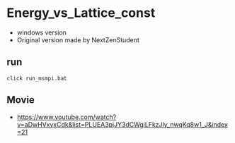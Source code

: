# Energy_vs_Lattice_const
- windows version
- Original version made by NextZenStudent


## run
	click run_msmpi.bat


## Movie
- https://www.youtube.com/watch?v=aDwHVxyxCdk&list=PLUEA3pjJY3dCWgiLFkzJly_nwqKq8w1_J&index=21